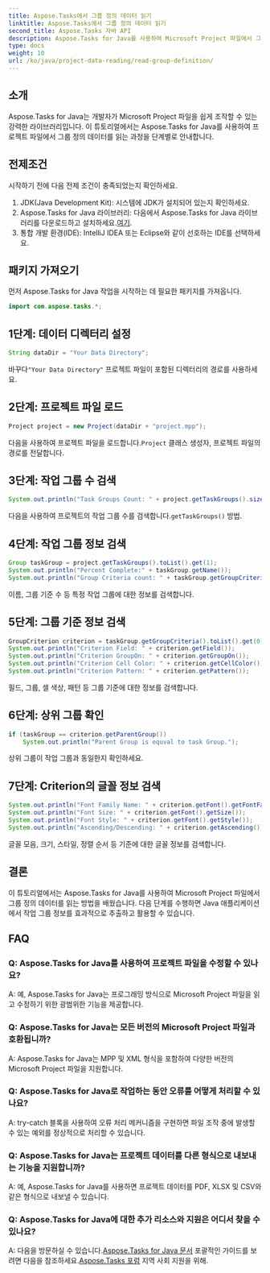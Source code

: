 ```yaml
---
title: Aspose.Tasks에서 그룹 정의 데이터 읽기
linktitle: Aspose.Tasks에서 그룹 정의 데이터 읽기
second_title: Aspose.Tasks 자바 API
description: Aspose.Tasks for Java를 사용하여 Microsoft Project 파일에서 그룹 정의 데이터를 읽는 방법을 알아보세요. 단계별 튜토리얼을 따라해보세요.
type: docs
weight: 10
url: /ko/java/project-data-reading/read-group-definition/
---
```

## 소개
Aspose.Tasks for Java는 개발자가 Microsoft Project 파일을 쉽게 조작할 수 있는 강력한 라이브러리입니다. 이 튜토리얼에서는 Aspose.Tasks for Java를 사용하여 프로젝트 파일에서 그룹 정의 데이터를 읽는 과정을 단계별로 안내합니다.
## 전제조건
시작하기 전에 다음 전제 조건이 충족되었는지 확인하세요.
1. JDK(Java Development Kit): 시스템에 JDK가 설치되어 있는지 확인하세요.
2.  Aspose.Tasks for Java 라이브러리: 다음에서 Aspose.Tasks for Java 라이브러리를 다운로드하고 설치하세요.[여기](https://releases.aspose.com/tasks/java/).
3. 통합 개발 환경(IDE): IntelliJ IDEA 또는 Eclipse와 같이 선호하는 IDE를 선택하세요.

## 패키지 가져오기
먼저 Aspose.Tasks for Java 작업을 시작하는 데 필요한 패키지를 가져옵니다.
```java
import com.aspose.tasks.*;
```
## 1단계: 데이터 디렉터리 설정
```java
String dataDir = "Your Data Directory";
```
 바꾸다`"Your Data Directory"` 프로젝트 파일이 포함된 디렉터리의 경로를 사용하세요.
## 2단계: 프로젝트 파일 로드
```java
Project project = new Project(dataDir + "project.mpp");
```
 다음을 사용하여 프로젝트 파일을 로드합니다.`Project` 클래스 생성자, 프로젝트 파일의 경로를 전달합니다.
## 3단계: 작업 그룹 수 검색
```java
System.out.println("Task Groups Count: " + project.getTaskGroups().size());
```
 다음을 사용하여 프로젝트의 작업 그룹 수를 검색합니다.`getTaskGroups()` 방법.
## 4단계: 작업 그룹 정보 검색
```java
Group taskGroup = project.getTaskGroups().toList().get(1);
System.out.println("Percent Complete:" + taskGroup.getName());
System.out.println("Group Criteria count: " + taskGroup.getGroupCriteria().size());
```
이름, 그룹 기준 수 등 특정 작업 그룹에 대한 정보를 검색합니다.
## 5단계: 그룹 기준 정보 검색
```java
GroupCriterion criterion = taskGroup.getGroupCriteria().toList().get(0);
System.out.println("Criterion Field: " + criterion.getField());
System.out.println("Criterion GroupOn: " + criterion.getGroupOn());
System.out.println("Criterion Cell Color: " + criterion.getCellColor());
System.out.println("Criterion Pattern: " + criterion.getPattern());
```
필드, 그룹, 셀 색상, 패턴 등 그룹 기준에 대한 정보를 검색합니다.
## 6단계: 상위 그룹 확인
```java
if (taskGroup == criterion.getParentGroup())
    System.out.println("Parent Group is equval to task Group.");
```
상위 그룹이 작업 그룹과 동일한지 확인하세요.
## 7단계: Criterion의 글꼴 정보 검색
```java
System.out.println("Font Family Name: " + criterion.getFont().getFontFamily());
System.out.println("Font Size: " + criterion.getFont().getSize());
System.out.println("Font Style: " + criterion.getFont().getStyle());
System.out.println("Ascending/Descending: " + criterion.getAscending());
```
글꼴 모음, 크기, 스타일, 정렬 순서 등 기준에 대한 글꼴 정보를 검색합니다.

## 결론
이 튜토리얼에서는 Aspose.Tasks for Java를 사용하여 Microsoft Project 파일에서 그룹 정의 데이터를 읽는 방법을 배웠습니다. 다음 단계를 수행하면 Java 애플리케이션에서 작업 그룹 정보를 효과적으로 추출하고 활용할 수 있습니다.
## FAQ
### Q: Aspose.Tasks for Java를 사용하여 프로젝트 파일을 수정할 수 있나요?
A: 예, Aspose.Tasks for Java는 프로그래밍 방식으로 Microsoft Project 파일을 읽고 수정하기 위한 광범위한 기능을 제공합니다.
### Q: Aspose.Tasks for Java는 모든 버전의 Microsoft Project 파일과 호환됩니까?
A: Aspose.Tasks for Java는 MPP 및 XML 형식을 포함하여 다양한 버전의 Microsoft Project 파일을 지원합니다.
### Q: Aspose.Tasks for Java로 작업하는 동안 오류를 어떻게 처리할 수 있나요?
A: try-catch 블록을 사용하여 오류 처리 메커니즘을 구현하면 파일 조작 중에 발생할 수 있는 예외를 정상적으로 처리할 수 있습니다.
### Q: Aspose.Tasks for Java는 프로젝트 데이터를 다른 형식으로 내보내는 기능을 지원합니까?
A: 예, Aspose.Tasks for Java를 사용하면 프로젝트 데이터를 PDF, XLSX 및 CSV와 같은 형식으로 내보낼 수 있습니다.
### Q: Aspose.Tasks for Java에 대한 추가 리소스와 지원은 어디서 찾을 수 있나요?
 A: 다음을 방문하실 수 있습니다.[Aspose.Tasks for Java 문서](https://reference.aspose.com/tasks/java/) 포괄적인 가이드를 보려면 다음을 참조하세요.[Aspose.Tasks 포럼](https://forum.aspose.com/c/tasks/15) 지역 사회 지원을 위해.